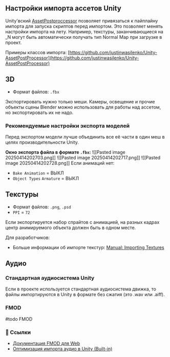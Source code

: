 ## Настройки импорта ассетов Unity
Unity'вский [AssetPostproccessor](https://docs.unity3d.com/ScriptReference/AssetPostprocessor.html) позволяет привязаться к пайплайну импорта для запуска скриптов перед импортом. Это позволяет менять настройки импорта на лету. Например, текстуры, заканчивающиеся на _N могут быть автоматически получать тип Normal Map при загрузке в проект.

Примеры классов импорта: [https://github.com/justinwasilenko/Unity-AssetPostProcessor](https://github.com/justinwasilenko/Unity-AssetPostProcessor)

## 3D
- Формат файлов: `.fbx`

Экспортировать нужно только меши. Камеры, освещение и прочие объекты сцены Blender можно использовать для работы над ассетом, но экспортировать их не надо.

### Рекомендуемые настройки экспорта моделей
Перед экспортом модели лучше объединить все её части в один меш в целях производительности Unity.

**Окно экспорта файла в формате `.fbx`:**
![[Pasted image 20250414202703.png]]
![[Pasted image 20250414202717.png]]
![[Pasted image 20250414202728.png]]
Если анимаций нет:
- `Bake Animation` = ВЫКЛ
- `Object Types` `Armature` = ВЫКЛ

## Текстуры
- Формат файлов: `.png`, `.psd`
- `PPI` = `72`

Если экспортируется набор спрайтов с анимацией, на разных кадрах центр анимируемого объекта должен быть в одном месте.

Для разработчиков:
- Больше информации об импорте текстур: [Manual: Importing Textures](https://docs.unity3d.com/Manual/ImportingTextures.html)

## Аудио
### Стандартная аудиосистема Unity
Если в проекте используется стандартная аудиосистема движка, то файлы импортируются в Unity в формате без сжатия (это .wav или .aiff).

### FMOD

#todo FMOD
### 🔗 Ссылки
- [Документация FMOD для Web](https://fmod.com/docs/2.02/api/platforms-html5.html)
- [Оптимизация импорта аудио в Unity (Built-in)](https://www.gamedeveloper.com/audio/unity-audio-import-optimisation---getting-more-bam-for-your-ram)